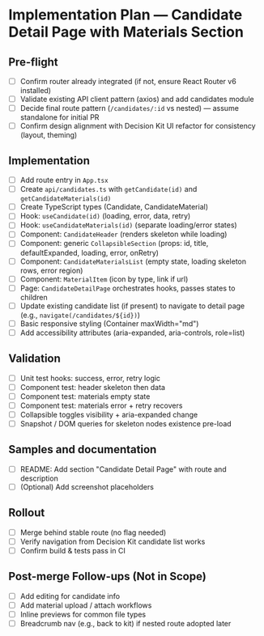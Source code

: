 # Implementation Plan — Candidate Detail Page with Materials Section

## Pre-flight

- [ ] Confirm router already integrated (if not, ensure React Router v6 installed)
- [ ] Validate existing API client pattern (axios) and add candidates module
- [ ] Decide final route pattern (`/candidates/:id` vs nested) — assume standalone for initial PR
- [ ] Confirm design alignment with Decision Kit UI refactor for consistency (layout, theming)

## Implementation

- [ ] Add route entry in `App.tsx`
- [ ] Create `api/candidates.ts` with `getCandidate(id)` and `getCandidateMaterials(id)`
- [ ] Create TypeScript types (Candidate, CandidateMaterial)
- [ ] Hook: `useCandidate(id)` (loading, error, data, retry)
- [ ] Hook: `useCandidateMaterials(id)` (separate loading/error states)
- [ ] Component: `CandidateHeader` (renders skeleton while loading)
- [ ] Component: generic `CollapsibleSection` (props: id, title, defaultExpanded, loading, error, onRetry)
- [ ] Component: `CandidateMaterialsList` (empty state, loading skeleton rows, error region)
- [ ] Component: `MaterialItem` (icon by type, link if url)
- [ ] Page: `CandidateDetailPage` orchestrates hooks, passes states to children
- [ ] Update existing candidate list (if present) to navigate to detail page (e.g., `navigate(/candidates/${id})`)
- [ ] Basic responsive styling (Container maxWidth="md")
- [ ] Add accessibility attributes (aria-expanded, aria-controls, role=list)

## Validation

- [ ] Unit test hooks: success, error, retry logic
- [ ] Component test: header skeleton then data
- [ ] Component test: materials empty state
- [ ] Component test: materials error + retry recovers
- [ ] Collapsible toggles visibility + aria-expanded change
- [ ] Snapshot / DOM queries for skeleton nodes existence pre-load

## Samples and documentation

- [ ] README: Add section "Candidate Detail Page" with route and description
- [ ] (Optional) Add screenshot placeholders

## Rollout

- [ ] Merge behind stable route (no flag needed)
- [ ] Verify navigation from Decision Kit candidate list works
- [ ] Confirm build & tests pass in CI

## Post-merge Follow-ups (Not in Scope)

- [ ] Add editing for candidate info
- [ ] Add material upload / attach workflows
- [ ] Inline previews for common file types
- [ ] Breadcrumb nav (e.g., back to kit) if nested route adopted later
